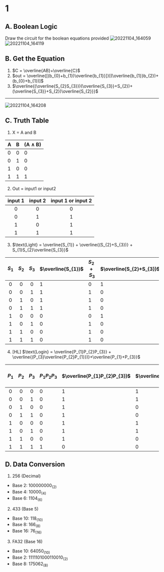# 1


## A. Boolean Logic
Draw the circuit for the boolean equations provided
![20221104_164059](https://user-images.githubusercontent.com/113817801/199919891-f8270b12-c711-4fb0-bf7d-8415d8590e5d.jpg)
![20221104_164119](https://user-images.githubusercontent.com/113817801/199920042-e7d0e168-6574-4692-b5e6-48d050a75cff.jpg)


## B. Get the Equation
1. $C = \overline{AB}+\overline{C}$
2. $out = \overline{[(b_{0}+b_{1})\overline{b_{1}}]}[(\overline{b_{1}}b_{2})+(b_{0}+b_{1})]$
3. $\overline{(\overline{S_{2}S_{3}})(\overline{S_{3}}+S_{2})+(\overline{S_{3}}+S_{2})\overline{S_{2}}}$
_________
![20221104_164208](https://user-images.githubusercontent.com/113817801/199920158-84c23197-ce55-482e-9d95-0d0fa2627af0.jpg)


## C. Truth Table
1) X = A and B


| A | B | (A ∧ B) |
| - | - | ------- |
| 0 | 0 |    0    |
| 0 | 1 |    0    |
| 1 | 0 |    0    |
| 1 | 1 |    1    |


2) Out = input1 or input2

| input 1 | input 2 | input 1 or input 2 |
|:-------:|:-------:|:------------------:|
|    0    |    0    |          0         |
|    0    |    1    |          1         |
|    1    |    0    |          1         |
|    1    |    1    |          1         |

3) $\text{Light} = \overline{S_{1}} + \overline{(S_{2}+S_{3})} + S_{1}S_{2}\overline{S_{3}}$

| $S_{1}$ | $S_{2}$ | $S_{3}$ | $\overline{S_{1}}$ | $S_{2}+S_{3}$ | $\overline{S_{2}+S_{3}}$ | $\overline{S_{1}} + \overline{(S_{2}+S_{3})}$ | $\overline{S_{3}}$ | $S_{1}S_{2}\overline{S_{3}}$ | Light |
|:-------:|:-------:|:-------:|--------------------|---------------|-------------------------|-----------------------------------------------|--------------------|------------------------------|-------|
|    0    |    0    |    0    | 1                  | 0             | 1                       | 1                                             | 1                  | 0                            | 1     |
|    0    |    0    |    1    | 1                  | 1             | 0                       | 1                                             | 0                  | 0                            | 1     |
|    0    |    1    |    0    | 1                  | 1             | 0                       | 1                                             | 1                  | 0                            | 1     |
|    0    |    1    |    1    | 1                  | 1             | 0                       | 1                                             | 0                  | 0                            | 1     |
|    1    |    0    |    0    | 0                  | 0             | 1                       | 1                                             | 1                  | 0                            | 1     |
|    1    |    0    |    1    | 0                  | 1             | 0                       | 0                                             | 0                  | 0                            | 0     |
|    1    |    1    |    0    | 0                  | 1             | 0                       | 0                                             | 1                  | 0                            | 0     |
|    1    |    1    |    1    | 0                  | 1             | 0                       | 0                                             | 0                  | 1                            | 1     |


4. [HL] $\text{Login} = \overline{P_{1}P_{2}P_{3}} + \overline{(P_{3}\overline{P_{2}P_{1}})}+\overline{P_{1}+P_{3}}$

| $P_{1}$ | $P_{2}$ | $P_{3}$ | $P_{1}P_{2}P_{3}$ | $\overline{P_{1}P_{2}P_{3}}$ | $\overline{P_{2}}$ | $\overline{P_{1}}$ | $\overline{P_{2}P_{1}}$ | $P_{3}\overline{P_{2}P_{1}}$ | $\overline{P_{3}\overline{P_{2}P_{1}}}$ | $P_{1}+P_{3}$ | $\overline{P_{1}+P_{3}}$ | Login |
|:-------:|:-------:|:-------:|-------------------|------------------------------|--------------------|--------------------|-------------------------|------------------------------|-----------------------------------------|---------------|--------------------------|-------|
|    0    |    0    |    0    | 0                 | 1                            | 1                  | 1                  | 0                       | 1                            | 0                                       | 0             | 1                        | 1     |
|    0    |    0    |    1    | 0                 | 1                            | 1                  | 1                  | 0                       | 0                            | 1                                       | 1             | 0                        | 1     |
|    0    |    1    |    0    | 0                 | 1                            | 0                  | 1                  | 0                       | 1                            | 0                                       | 0             | 1                        | 1     |
|    0    |    1    |    1    | 0                 | 1                            | 0                  | 1                  | 0                       | 0                            | 1                                       | 1             | 0                        | 1     |
|    1    |    0    |    0    | 0                 | 1                            | 1                  | 0                  | 0                       | 1                            | 0                                       | 1             | 0                        | 1     |
|    1    |    0    |    1    | 0                 | 1                            | 1                  | 0                  | 0                       | 0                            | 1                                       | 1             | 0                        | 1     |
|    1    |    1    |    0    | 0                 | 1                            | 0                  | 0                  | 1                       | 1                            | 0                                       | 1             | 0                        | 1     |
|    1    |    1    |    1    | 1                 | 0                            | 0                  | 0                  | 1                       | 0                            | 1                                       | 1             |                          | 1     |


## D. Data Conversion
1. 256 (Decimal) 
* Base 2: $100000000_{(2)}$
* Base 4: $10000_{(4)}$
* Base 6: $1104_{(6)}$

2. 433 (Base 5)
* Base 10: $118_{(10)}$
* Base 8: $166_{(8)}$
* Base 16: $76_{(16)}$

3. FA32 (Base 16)
* Base 10: $64050_{(10)}$
* Base 2: $1111101000110010_{(2)}$
* Base 8: $175062_{(8)}$
